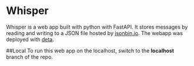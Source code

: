 # Whisper

Whisper is a web app built with python with FastAPI. It stores messages by reading and writing to a JSON file hosted by [jsonbin.io](https://jsonbin.io/app). The webapp was deployed with [deta](https://www.deta.sh/). 

##Local
To run this web app on the localhost, switch to the __localhost__ branch of the repo.
